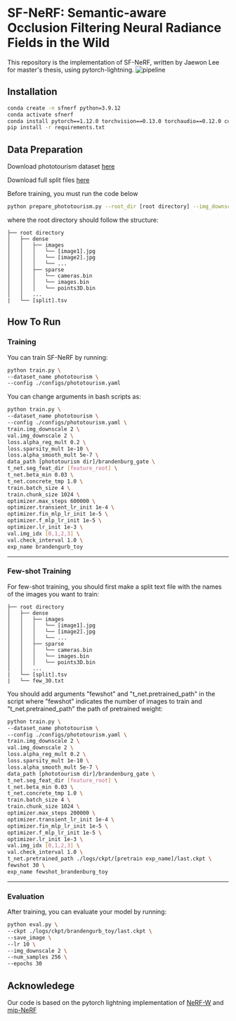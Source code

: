 # SF-NeRF: Semantic-aware Occlusion Filtering Neural Radiance Fields in the Wild
This repository is the implementation of SF-NeRF, written by Jaewon Lee for master's thesis, using pytorch-lightning.
![pipeline](https://user-images.githubusercontent.com/59645285/209291784-cbb3831b-126d-4b83-bc43-1d8e431f6665.png)


## Installation
```bash
conda create -n sfnerf python=3.9.12
conda activate sfnerf
conda install pytorch==1.12.0 torchvision==0.13.0 torchaudio==0.12.0 cudatoolkit=11.3 -c pytorch
pip install -r requirements.txt
```
## Data Preparation
Download phototourism dataset [here](https://www.cs.ubc.ca/~kmyi/imw2020/data.html)

Download full split files [here](https://nerf-w.github.io/)

Before training, you must run the code below
```bash
python prepare_phototourism.py --root_dir [root directory] --img_downscale [downscale factor (original 1)]
```
where the root directory should follow the structure:
```                                                                                    
├── root directory
│   ├── dense                                                                                                  
│   │   ├── images                                                                                                                             
│   │   │   └── [image1].jpg                                                                      
│   │   │   └── [image2].jpg
│   │   │   └── ...
│   │   ├── sparse                                                                                                                             
│   │   │   └── cameras.bin
│   │   │   └── images.bin   
│   │   │   └── points3D.bin
│   │   ...
|   └── [split].tsv
```

## How To Run
### Training
You can train SF-NeRF by running:
```bash
python train.py \
--dataset_name phototourism \
--config ./configs/phototourism.yaml
```

You can change arguments in bash scripts as:
```bash
python train.py \
--dataset_name phototourism \
--config ./configs/phototourism.yaml \
train.img_downscale 2 \
val.img_downscale 2 \
loss.alpha_reg_mult 0.2 \
loss.sparsity_mult 1e-10 \
loss.alpha_smooth_mult 5e-7 \
data_path [phototourism dir]/brandenburg_gate \
t_net.seg_feat_dir [feature_root] \
t_net.beta_min 0.03 \
t_net.concrete_tmp 1.0 \
train.batch_size 4 \
train.chunk_size 1024 \
optimizer.max_steps 600000 \
optimizer.transient_lr_init 1e-4 \
optimizer.fin_mlp_lr_init 1e-5 \
optimizer.f_mlp_lr_init 1e-5 \
optimizer.lr_init 1e-3 \
val.img_idx [0,1,2,3] \
val.check_interval 1.0 \
exp_name brandengurb_toy
```
---
### Few-shot Training
For few-shot training, you should first make a split text file with the names of the images you want to train:
```                                                                                    
├── root directory
│   ├── dense                                                                                                  
│   │   ├── images                                                                                                                             
│   │   │   └── [image1].jpg                                                                      
│   │   │   └── [image2].jpg
│   │   │   └── ...
│   │   ├── sparse                                                                                                                             
│   │   │   └── cameras.bin
│   │   │   └── images.bin   
│   │   │   └── points3D.bin
│   │   ...
|   └── [split].tsv
|   └── few_30.txt
```
You should add arguments "fewshot" and "t_net.pretrained_path" in the script where "fewshot" indicates the number of images to train and "t_net.pretrained_path" the path of pretrained weight:
```bash
python train.py \
--dataset_name phototourism \
--config ./configs/phototourism.yaml \
train.img_downscale 2 \
val.img_downscale 2 \
loss.alpha_reg_mult 0.2 \
loss.sparsity_mult 1e-10 \
loss.alpha_smooth_mult 5e-7 \
data_path [phototourism dir]/brandenburg_gate \
t_net.seg_feat_dir [feature_root] \
t_net.beta_min 0.03 \
t_net.concrete_tmp 1.0 \
train.batch_size 4 \
train.chunk_size 1024 \
optimizer.max_steps 200000 \
optimizer.transient_lr_init 1e-4 \
optimizer.fin_mlp_lr_init 1e-5 \
optimizer.f_mlp_lr_init 1e-5 \
optimizer.lr_init 1e-3 \
val.img_idx [0,1,2,3] \
val.check_interval 1.0 \
t_net.pretrained_path ./logs/ckpt/[pretrain exp_name]/last.ckpt \
fewshot 30 \
exp_name fewshot_brandenburg_toy
```
---
### Evaluation
After training, you can evaluate your model by running:
```bash
python eval.py \
--ckpt ./logs/ckpt/brandengurb_toy/last.ckpt \
--save_image \
--lr 10 \
--img_downscale 2 \
--num_samples 256 \
--epochs 30
```
## Acknowledege
Our code is based on the pytorch lightning implementation of [NeRF-W](https://github.com/kwea123/nerf_pl/tree/nerfw/) and [mip-NeRF](https://github.com/hjxwhy/mipnerf_pl)
